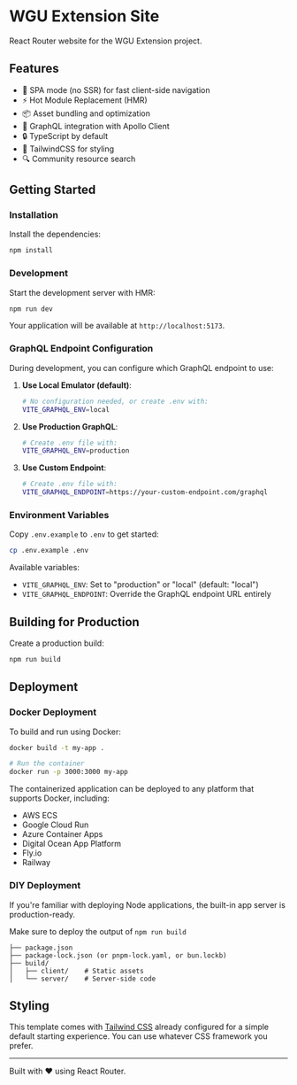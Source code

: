 # WGU Extension Site

React Router website for the WGU Extension project.

## Features

- 🚀 SPA mode (no SSR) for fast client-side navigation
- ⚡️ Hot Module Replacement (HMR)
- 📦 Asset bundling and optimization
- 🔄 GraphQL integration with Apollo Client
- 🔒 TypeScript by default
- 🎉 TailwindCSS for styling
- 🔍 Community resource search

## Getting Started

### Installation

Install the dependencies:

```bash
npm install
```

### Development

Start the development server with HMR:

```bash
npm run dev
```

Your application will be available at `http://localhost:5173`.

### GraphQL Endpoint Configuration

During development, you can configure which GraphQL endpoint to use:

1. **Use Local Emulator (default)**:
   ```bash
   # No configuration needed, or create .env with:
   VITE_GRAPHQL_ENV=local
   ```

2. **Use Production GraphQL**:
   ```bash
   # Create .env file with:
   VITE_GRAPHQL_ENV=production
   ```

3. **Use Custom Endpoint**:
   ```bash
   # Create .env file with:
   VITE_GRAPHQL_ENDPOINT=https://your-custom-endpoint.com/graphql
   ```

### Environment Variables

Copy `.env.example` to `.env` to get started:

```bash
cp .env.example .env
```

Available variables:
- `VITE_GRAPHQL_ENV`: Set to "production" or "local" (default: "local")
- `VITE_GRAPHQL_ENDPOINT`: Override the GraphQL endpoint URL entirely

## Building for Production

Create a production build:

```bash
npm run build
```

## Deployment

### Docker Deployment

To build and run using Docker:

```bash
docker build -t my-app .

# Run the container
docker run -p 3000:3000 my-app
```

The containerized application can be deployed to any platform that supports Docker, including:

- AWS ECS
- Google Cloud Run
- Azure Container Apps
- Digital Ocean App Platform
- Fly.io
- Railway

### DIY Deployment

If you're familiar with deploying Node applications, the built-in app server is production-ready.

Make sure to deploy the output of `npm run build`

```
├── package.json
├── package-lock.json (or pnpm-lock.yaml, or bun.lockb)
├── build/
│   ├── client/    # Static assets
│   └── server/    # Server-side code
```

## Styling

This template comes with [Tailwind CSS](https://tailwindcss.com/) already configured for a simple default starting experience. You can use whatever CSS framework you prefer.

---

Built with ❤️ using React Router.
